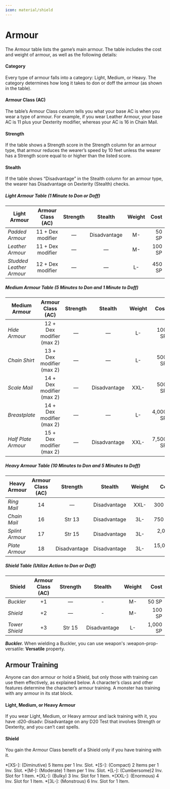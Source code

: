 ```yaml
---
icon: material/shield
---
```


# Armour

The Armour table lists the game’s main armour. The table includes the cost and weight of armour, as well as the following details:

#### Category

Every type of armour falls into a category: Light, Medium, or Heavy. The category determines how long it takes to don or doff the armour (as shown in the table).

#### Armour Class (AC)

The table’s Armour Class column tells you what your base AC is when you wear a type of armour. For example, if you wear Leather Armour, your base AC is 11 plus your Dexterity modifier, whereas your AC is 16 in Chain Mail.

#### Strength

If the table shows a Strength score in the Strength column for an armour type, that armour reduces the wearer’s speed by 10 feet unless the wearer has a Strength score equal to or higher than the listed score.

#### Stealth

If the table shows “Disadvantage” in the Stealth column for an armour type, the wearer has Disadvantage on Dexterity (Stealth) checks.

##### Light Armour Table (1 Minute to Don or Doff)

| Light Armour | Armour Class (AC) | Strength | Stealth | Weight | Cost |
|---|:-:|:-:|:-:|:-:|--:|
| *Padded Armour* | 11 + Dex modifier | — | Disadvantage | M- | 50 SP |
| *Leather Armour* | 11 + Dex modifier | — | — | M- | 100 SP |
| *Studded Leather Armour* | 12 + Dex modifier | — | — | L- | 450 SP |

##### Medium Armour Table (5 Minutes to Don and 1 Minute to Doff)

| Medium Armour | Armour Class (AC) | Strength | Stealth | Weight | Cost |
|---|:-:|:-:|:-:|:-:|--:|
| *Hide Armour* | 12 + Dex modifier (max 2) | — | — | L- | 100 SP |
| *Chain Shirt* | 13 + Dex modifier (max 2) | — | — | L- | 500 SP |
| *Scale Mail* | 14 + Dex modifier (max 2) | — | Disadvantage | XXL- | 500 SP |
| *Breastplate* | 14 + Dex modifier (max 2) | — | — | L- | 4,000 SP |
| *Half Plate Armour* | 15 + Dex modifier (max 2) | — | Disadvantage | XXL- | 7,500 SP |

##### Heavy Armour Table (10 Minutes to Don and 5 Minutes to Doff)

| Heavy Armour | Armour Class (AC) | Strength | Stealth | Weight | Cost |
|---|:-:|:-:|:-:|:-:|--:|
| *Ring Mail* | 14 | — | Disadvantage | XXL- | 300 SP |
| *Chain Mail* | 16 | Str 13 | Disadvantage | 3L- | 750 SP |
| *Splint Armour* | 17 | Str 15 | Disadvantage | 3L- | 2,000 SP |
| *Plate Armour* | 18 | Disadvantage | Disadvantage | 3L- | 15,000 SP |

##### Shield Table (Utilize Action to Don or Doff)

| Shield  | Armour Class (AC) | Strength | Stealth | Weight | Cost |
|---|:-:|:-:|:-:|:-:|--:|
| *Buckler* | +1 | — | - | M- | 50 SP |
| *Shield* | +2 | — | - | M- | 100 SP |
| *Tower Shield* | +3 | Str 15 | Disadvantage | L- | 1,000 SP |

***Buckler.*** When wielding a Buckler, you can use weapon's :weapon-prop-versatile: **Versatile** property.

## Armour Training

Anyone can don armour or hold a Shield, but only those with training can use them effectively, as explained below. A character’s class and other features determine the character’s armour training. A monster has training with any armour in its stat block.

#### Light, Medium, or Heavy Armour

If you wear Light, Medium, or Heavy armour and lack training with it, you have :d20-disadv: Disadvantage on any D20 Test that involves Strength or Dexterity, and you can’t cast spells.

#### Shield

You gain the Armour Class benefit of a Shield only if you have training with it.

*[XS-]: (Diminutive) 5 Items per 1 Inv. Slot.
*[S-]: (Compact) 2 Items per 1 Inv. Slot.
*[M-]: (Moderate) 1 Item per 1 Inv. Slot.
*[L-]: (Cumbersome)2  Inv. Slot for 1 Item.
*[XL-]: (Bulky) 3 Inv. Slot for 1 Item.
*[XXL-]: (Enormous) 4 Inv. Slot for 1 Item.
*[3L-]: (Monstrous) 6 Inv. Slot for 1 Item.
